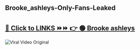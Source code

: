 
 ## Brooke_ashleys-Only-Fans-Leaked

# <h2><a href="https://clipsfans.com/Brooke_ashleys&ref=git">🔗 Click to LINKS ⏩⏩ 👉 🟢 Brooke ashleys </a></h2>

<a href="https://clipsfans.com/Brooke_ashleys&ref=git" rel="nofollow" data-target="animated-image.originalLink"><img src="https://i.ibb.co.com/xMMVF88/686577567.gif" alt="Viral Video Original" style="max-width: 100%; display: inline-block;" data-target="animated-image.originalImage"></a>
